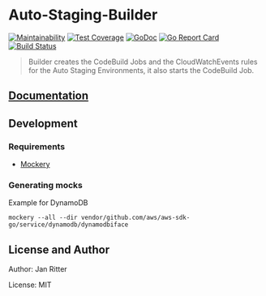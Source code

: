 # Auto-Staging-Builder

[![Maintainability](https://api.codeclimate.com/v1/badges/b7d5203ef3e07f1538a9/maintainability)](https://codeclimate.com/github/auto-staging/builder/maintainability)
[![Test Coverage](https://api.codeclimate.com/v1/badges/b7d5203ef3e07f1538a9/test_coverage)](https://codeclimate.com/github/auto-staging/builder/test_coverage)
[![GoDoc](https://godoc.org/github.com/auto-staging/builder?status.svg)](https://godoc.org/github.com/auto-staging/builder)
[![Go Report Card](https://goreportcard.com/badge/github.com/auto-staging/builder)](https://goreportcard.com/report/github.com/auto-staging/builder)
[![Build Status](https://travis-ci.com/auto-staging/builder.svg?branch=master)](https://travis-ci.com/auto-staging/builder)

> Builder creates the CodeBuild Jobs and the CloudWatchEvents rules for the Auto Staging Environments, it also starts the CodeBuild Job.

## [Documentation](docs/README.md)

## Development

### Requirements
- [Mockery](https://github.com/vektra/mockery)

### Generating mocks
Example for DynamoDB
```
mockery --all --dir vendor/github.com/aws/aws-sdk-go/service/dynamodb/dynamodbiface
```

## License and Author

Author: Jan Ritter

License: MIT